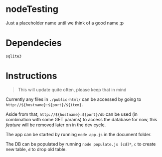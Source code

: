 # nodeTesting
Just a placeholder name until we think of a good name ;p

# Dependecies
```
sqlite3
```
# Instructions
> This will update quite often, please keep that in mind

Currently any files in `./public-html/` can be accessed by going to `http://${hostname}:${port}/${item}`.

Aside from that, `http://${hostname}:${port}/db` can be used (in combination with some GET params) to access the database for now, this *feature* will be removed later on in the dev cycle.

The app can be started by running `node app.js` in the document folder.

The DB can be populated by running `node populate.js [cd]*`, `c` to create new table, `d` to drop old table.
